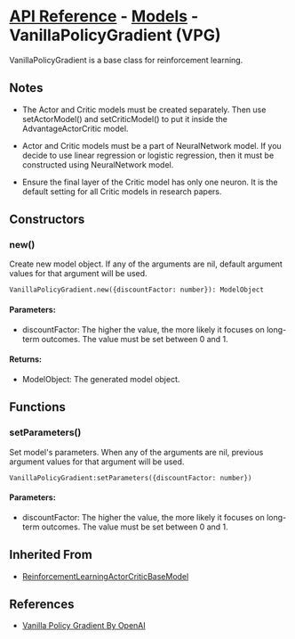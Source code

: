# [API Reference](../../API.md) - [Models](../Models.md) - VanillaPolicyGradient (VPG)

VanillaPolicyGradient is a base class for reinforcement learning.

## Notes

* The Actor and Critic models must be created separately. Then use setActorModel() and setCriticModel() to put it inside the AdvantageActorCritic model.

* Actor and Critic models must be a part of NeuralNetwork model. If you decide to use linear regression or logistic regression, then it must be constructed using NeuralNetwork model. 

* Ensure the final layer of the Critic model has only one neuron. It is the default setting for all Critic models in research papers.

## Constructors

### new()

Create new model object. If any of the arguments are nil, default argument values for that argument will be used.

```
VanillaPolicyGradient.new({discountFactor: number}): ModelObject
```

#### Parameters:

* discountFactor: The higher the value, the more likely it focuses on long-term outcomes. The value must be set between 0 and 1.

#### Returns:

* ModelObject: The generated model object.

## Functions

### setParameters()

Set model's parameters. When any of the arguments are nil, previous argument values for that argument will be used.

```
VanillaPolicyGradient:setParameters({discountFactor: number})
```

#### Parameters:

* discountFactor: The higher the value, the more likely it focuses on long-term outcomes. The value must be set between 0 and 1.

## Inherited From

* [ReinforcementLearningActorCriticBaseModel](ReinforcementLearningActorCriticBaseModel.md)

## References

* [Vanilla Policy Gradient By OpenAI](https://spinningup.openai.com/en/latest/algorithms/vpg.html)
